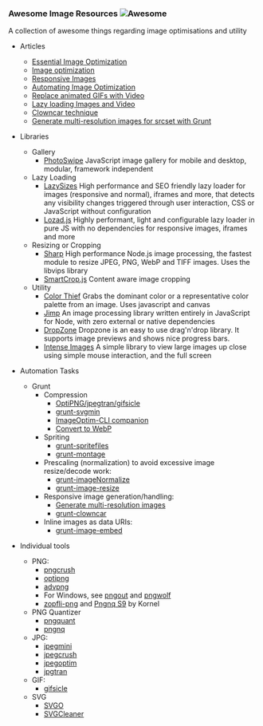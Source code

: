 ### **Awesome Image Resources** ![Awesome](https://cdn.rawgit.com/sindresorhus/awesome/d7305f38d29fed78fa85652e3a63e154dd8e8829/media/badge.svg)


A collection of awesome things regarding image optimisations and utility

- Articles
	- [Essential Image Optimization](https://images.guide/)
	- [Image optimization](https://developers.google.com/web/fundamentals/performance/optimizing-content-efficiency/image-optimization)
	- [Responsive Images](https://developers.google.com/web/ilt/pwa/responsive-images-slides)
	- [Automating Image Optimization](https://developers.google.com/web/fundamentals/performance/optimizing-content-efficiency/automating-image-optimization/)
	- [Replace animated GIFs with Video](https://developers.google.com/web/fundamentals/performance/optimizing-content-efficiency/replace-animated-gifs-with-video/)
	- [Lazy loading Images and Video](https://developers.google.com/web/fundamentals/performance/lazy-loading-guidance/images-and-video/)
	- [Clowncar technique](http://coding.smashingmagazine.com/2013/06/02/clown-car-technique-solving-for-adaptive-images-in-responsive-web-design/)
	- [Generate multi-resolution images for srcset with Grunt](https://addyosmani.com/blog/generate-multi-resolution-images-for-srcset-with-grunt/)

- Libraries
	- Gallery
		- [PhotoSwipe](https://github.com/dimsemenov/PhotoSwipe) JavaScript image gallery for mobile and desktop, modular, framework independent
	- Lazy Loading
		- [LazySizes](https://github.com/aFarkas/lazysizes) High performance and SEO friendly lazy loader for images (responsive and normal), iframes and more, that detects any visibility changes triggered through user interaction, CSS or JavaScript without configuration
		- [Lozad.js](https://github.com/ApoorvSaxena/lozad.js) Highly performant, light and configurable lazy loader in pure JS with no dependencies for responsive images, iframes and more
	- Resizing or Cropping
		- [Sharp](https://github.com/lovell/sharp) High performance Node.js image processing, the fastest module to resize JPEG, PNG, WebP and TIFF images. Uses the libvips library
		- [SmartCrop.js](https://github.com/jwagner/smartcrop.js) Content aware image cropping	
	- Utility
		- [Color Thief](https://github.com/lokesh/color-thief) Grabs the dominant color or a representative color palette from an image. Uses javascript and canvas
		- [Jimp](https://github.com/oliver-moran/jimp) An image processing library written entirely in JavaScript for Node, with zero external or native dependencies
		- [DropZone](https://github.com/enyo/dropzone) Dropzone is an easy to use drag'n'drop library. It supports image previews and shows nice progress bars.
		- [Intense Images](https://github.com/tholman/intense-images) A simple library to view large images up close using simple mouse interaction, and the full screen
		
- Automation Tasks
	- Grunt
		- Compression
			- [OptiPNG/jpegtran/gifsicle](https://github.com/gruntjs/grunt-contrib-imagemin)
			- [grunt-svgmin](https://github.com/sindresorhus/grunt-svgmin)
			- [ImageOptim-CLI companion](https://github.com/JamieMason/grunt-imageoptim)
			- [Convert to WebP](https://github.com/somerandomdude/grunt-webp)
		- Spriting
			- [grunt-spritefiles](https://npmjs.org/package/grunt-spritefiles)
			- [grunt-montage](https://github.com/globaldev/grunt-montage)
		- Prescaling (normalization) to avoid excessive image resize/decode work:
			- [grunt-imageNormalize](https://github.com/dancingplatypus/grunt-imageNormalize)
			- [grunt-image-resize](https://npmjs.org/package/grunt-image-resize)
		- Responsive image generation/handling:
			- [Generate multi-resolution images](https://github.com/andismith/grunt-responsive-images)
			- [grunt-clowncar](https://npmjs.org/package/grunt-clowncar)
		- Inline images as data URIs:
			- [grunt-image-embed](https://github.com/ehynds/grunt-image-embed)

- Individual tools
	- PNG:
		- [pngcrush](http://pmt.sourceforge.net/pngcrush/)
		- [optipng](http://optipng.sourceforge.net/)
		- [advpng](http://advancemame.sourceforge.net/comp-download.html)
		- For Windows, see [pngout](http://advsys.net/ken/utils.htm) and [pngwolf](http://bjoern.hoehrmann.de/pngwolf)
		- [zopfli-png](https://github.com/subzey/zopfli-png) and [Pngnq S9](http://sourceforge.net/projects/pngnqs9/) by Kornel
	- PNG Quantizer
		- [pngquant](http://pngquant.org/)
		- [pngnq](http://pngnq.sourceforge.net/)
	- JPG:
		- [jpegmini](http://www.jpegmini.com/)
		- [jpegcrush](http://akuvian.org/src/jpgcrush.tar.gz)
		- [jpegoptim](https://github.com/glennr/jpegoptim)
		- [jpgtran](http://jpegclub.org/jpegtran/)
	- GIF:
		- [gifsicle](http://www.lcdf.org/gifsicle/)
	- SVG
		- [SVGO](https://github.com/svg/svgo)
		- [SVGCleaner](https://github.com/RazrFalcon/SVGCleaner)